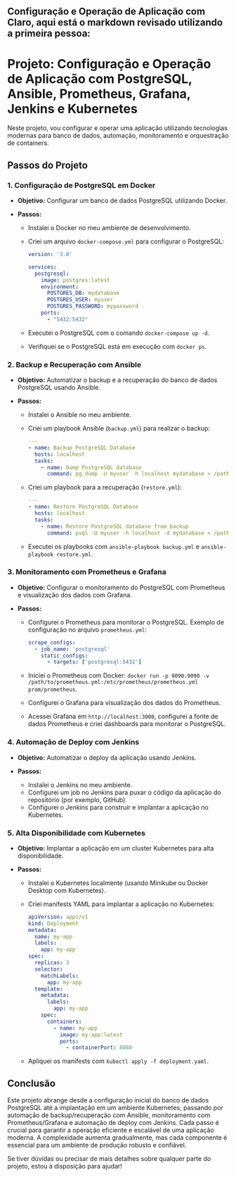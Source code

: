 ## Configuração e Operação de Aplicação com Claro, aqui está o markdown revisado utilizando a primeira pessoa:

# Projeto: Configuração e Operação de Aplicação com PostgreSQL, Ansible, Prometheus, Grafana, Jenkins e Kubernetes

Neste projeto, vou configurar e operar uma aplicação utilizando tecnologias modernas para banco de dados, automação, monitoramento e orquestração de containers.

## Passos do Projeto

### 1. Configuração de PostgreSQL em Docker

- **Objetivo:** Configurar um banco de dados PostgreSQL utilizando Docker.

- **Passos:**
  - Instalei o Docker no meu ambiente de desenvolvimento.
  - Criei um arquivo `docker-compose.yml` para configurar o PostgreSQL:

    ```yaml
    version: '3.8'

    services:
      postgresql:
        image: postgres:latest
        environment:
          POSTGRES_DB: mydatabase
          POSTGRES_USER: myuser
          POSTGRES_PASSWORD: mypassword
        ports:
          - "5432:5432"
    ```

  - Executei o PostgreSQL com o comando `docker-compose up -d`.
  - Verifiquei se o PostgreSQL está em execução com `docker ps`.

### 2. Backup e Recuperação com Ansible

- **Objetivo:** Automatizar o backup e a recuperação do banco de dados PostgreSQL usando Ansible.

- **Passos:**
  - Instalei o Ansible no meu ambiente.
  - Criei um playbook Ansible (`backup.yml`) para realizar o backup:

    ```yaml
    ---
    - name: Backup PostgreSQL Database
      hosts: localhost
      tasks:
        - name: Dump PostgreSQL database
          command: pg_dump -U myuser -h localhost mydatabase > /path/to/backup.sql
    ```

  - Criei um playbook para a recuperação (`restore.yml`):

    ```yaml
    ---
    - name: Restore PostgreSQL Database
      hosts: localhost
      tasks:
        - name: Restore PostgreSQL database from backup
          command: psql -U myuser -h localhost -d mydatabase < /path/to/backup.sql
    ```

  - Executei os playbooks com `ansible-playbook backup.yml` e `ansible-playbook restore.yml`.

### 3. Monitoramento com Prometheus e Grafana

- **Objetivo:** Configurar o monitoramento do PostgreSQL com Prometheus e visualização dos dados com Grafana.

- **Passos:**
  - Configurei o Prometheus para monitorar o PostgreSQL. Exemplo de configuração no arquivo `prometheus.yml`:

    ```yaml
    scrape_configs:
      - job_name: 'postgresql'
        static_configs:
          - targets: ['postgresql:5432']
    ```

  - Iniciei o Prometheus com Docker: `docker run -p 9090:9090 -v /path/to/prometheus.yml:/etc/prometheus/prometheus.yml prom/prometheus`.
  - Configurei o Grafana para visualização dos dados do Prometheus.
  - Acessei Grafana em `http://localhost:3000`, configurei a fonte de dados Prometheus e criei dashboards para monitorar o PostgreSQL.

### 4. Automação de Deploy com Jenkins

- **Objetivo:** Automatizar o deploy da aplicação usando Jenkins.

- **Passos:**
  - Instalei o Jenkins no meu ambiente.
  - Configurei um job no Jenkins para puxar o código da aplicação do repositório (por exemplo, GitHub).
  - Configurei o Jenkins para construir e implantar a aplicação no Kubernetes.

### 5. Alta Disponibilidade com Kubernetes

- **Objetivo:** Implantar a aplicação em um cluster Kubernetes para alta disponibilidade.

- **Passos:**
  - Instalei o Kubernetes localmente (usando Minikube ou Docker Desktop com Kubernetes).
  - Criei manifests YAML para implantar a aplicação no Kubernetes:

    ```yaml
    apiVersion: apps/v1
    kind: Deployment
    metadata:
      name: my-app
      labels:
        app: my-app
    spec:
      replicas: 3
      selector:
        matchLabels:
          app: my-app
      template:
        metadata:
          labels:
            app: my-app
        spec:
          containers:
            - name: my-app
              image: my-app:latest
              ports:
                - containerPort: 8080
    ```

  - Apliquei os manifests com `kubectl apply -f deployment.yaml`.

## Conclusão

Este projeto abrange desde a configuração inicial do banco de dados PostgreSQL até a implantação em um ambiente Kubernetes, passando por automação de backup/recuperação com Ansible, monitoramento com Prometheus/Grafana e automação de deploy com Jenkins. Cada passo é crucial para garantir a operação eficiente e escalável de uma aplicação moderna. A complexidade aumenta gradualmente, mas cada componente é essencial para um ambiente de produção robusto e confiável.

Se tiver dúvidas ou precisar de mais detalhes sobre qualquer parte do projeto, estou à disposição para ajudar!
```
